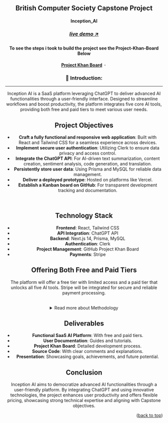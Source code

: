 <a name="readme-top"></a>

<!-- -------------------------------------------------------------------------- -->
<!-- HEADING STUFF  -->
<div align="center">
  <h2>British Computer Society Capstone Project</h2>
  <h4>Inception_AI<h4>
  <h3> 
    <a href='https://thymia-mutaremalcolms-projects.vercel.app/' target='_blank'>
      <h5>live demo ↗</h5>
    </a>
  </h3>
  <p align="center">
    <h4>To see the steps i took to build the project see the Project-Khan-Board Below <h4>
    <a href="https://github.com/users/mutaremalcolm/projects/12/views/1">Project Khan Board</a>
    &nbsp;·&nbsp;
    <!-- <a href="https://github.com/yourusername/thymia-take-home/issues">Request Feature</a> -->
  </p>


<!-- -------------------------------------------------------------------------- -->

### 👋 Introduction:

---

Inception AI is a SaaS platform leveraging ChatGPT to deliver advanced AI functionalities through a user-friendly interface. Designed to streamline workflows and boost productivity, the platform integrates five core AI tools, providing both free and paid tiers to meet various user needs.

## Project Objectives

- **Craft a fully functional and responsive web application**: Built with React and Tailwind CSS for a seamless experience across devices.
- **Implement secure user authentication**: Utilizing Clerk to ensure data privacy and access control.
- **Integrate the ChatGPT API**: For AI-driven text summarization, content creation, sentiment analysis, code generation, and translation.
- **Persistently store user data**: Using Prisma and MySQL for reliable data management.
- **Deliver a deployed prototype**: Hosted on platforms like Vercel.
- **Establish a Kanban board on GitHub**: For transparent development tracking and documentation.


<br/>

## Technology Stack

- **Frontend**: React, Tailwind CSS
- **API Integration**: ChatGPT API
- **Backend**: Next.js 14, Prisma, MySQL
- **Authentication**: Clerk
- **Project Management**: GitHub Project Khan Board
- **Payments**: Stripe

## Offering Both Free and Paid Tiers

The platform will offer a free tier with limited access and a paid tier that unlocks all five AI tools. Stripe will be integrated for secure and reliable payment processing.

<br/>

<details>
  <summary>Read more about Methodology</summary>

## Methodology

An agile approach will guide the project with iterative sprints and user feedback:
- **Requirement Analysis**: Define user needs and functionalities.
- **Prototype Development**: Build a basic prototype for feedback.
- **API Integration**: Integrate ChatGPT API calls.
- **Authentication Implementation**: Secure user management with Clerk.
- **Data Persistence**: Set up Prisma and MySQL.
- **Testing and Refinement**: Thorough testing and feedback integration.
- **Deployment and Documentation**: Deploy the final prototype and prepare documentation.

</details>

## Deliverables

- **Functional SaaS AI Platform**: With free and paid tiers.
- **User Documentation**: Guides and tutorials.
- **Project Khan Board**: Detailed development process.
- **Source Code**: With clear comments and explanations.
- **Presentation**: Showcasing goals, achievements, and future potential.

## Conclusion

Inception AI aims to democratize advanced AI functionalities through a user-friendly platform. By integrating ChatGPT and using innovative technologies, the project enhances user productivity and offers flexible pricing, showcasing strong technical expertise and aligning with Capstone objectives.

</div>

<!-- -------------------------------------------------------------------------- -->
<p align="right">(<a href="#readme-top">back to top</a>)</p>

<br/> <br/>